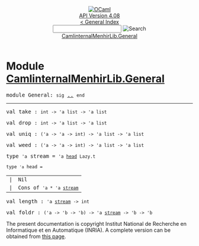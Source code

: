 <!-- ((! set title API !)) ((! set documentation !)) ((! set api !)) ((! set nobreadcrumb !)) -->
<div class="api"><header><nav class="toc brand"><a class="brand" href="https://ocaml.org/"><img src="colour-logo-gray.svg" class="svg" alt="OCaml"></a></nav><nav class="toc"><div class="toc_version"><a href="/docs" id="version-select">API Version 4.08</a></div><a href="index.html">&lt; General Index</a><div class="api_search"><input type="text" name="apisearch" id="api_search" oninput="mySearch(false);" onkeypress="this.oninput();" onclick="this.oninput();" onpaste="this.oninput();">
<img src="search_icon.svg" alt="Search" class="svg" onclick="mySearch(false)"></div>
<div id="search_results"></div><div class="toc_title"><a href="#top">CamlinternalMenhirLib.General</a></div><ul></ul></nav></header>

<h1>Module <a href="type_CamlinternalMenhirLib.General.html">CamlinternalMenhirLib.General</a></h1>

<pre><span id="MODULEGeneral"><span class="keyword">module</span> General</span>: <code class="code"><span class="keyword">sig</span></code> <a href="CamlinternalMenhirLib.General.html">..</a> <code class="code"><span class="keyword">end</span></code></pre><hr width="100%">

<pre><span id="VALtake"><span class="keyword">val</span> take</span> : <code class="type">int -&gt; 'a list -&gt; 'a list</code></pre>
<pre><span id="VALdrop"><span class="keyword">val</span> drop</span> : <code class="type">int -&gt; 'a list -&gt; 'a list</code></pre>
<pre><span id="VALuniq"><span class="keyword">val</span> uniq</span> : <code class="type">('a -&gt; 'a -&gt; int) -&gt; 'a list -&gt; 'a list</code></pre>
<pre><span id="VALweed"><span class="keyword">val</span> weed</span> : <code class="type">('a -&gt; 'a -&gt; int) -&gt; 'a list -&gt; 'a list</code></pre>
<pre><span id="TYPEstream"><span class="keyword">type</span> <code class="type">'a</code> stream</span> = <code class="type">'a <a href="CamlinternalMenhirLib.General.html#TYPEhead">head</a> Lazy.t</code> </pre>


<pre><code><span id="TYPEhead"><span class="keyword">type</span> <code class="type">'a</code> head</span> = </code></pre><table class="typetable">
<tbody><tr>
<td align="left" valign="top">
<code><span class="keyword">|</span></code></td>
<td align="left" valign="top">
<code><span id="TYPEELThead.Nil"><span class="constructor">Nil</span></span></code></td>

</tr>
<tr>
<td align="left" valign="top">
<code><span class="keyword">|</span></code></td>
<td align="left" valign="top">
<code><span id="TYPEELThead.Cons"><span class="constructor">Cons</span></span> <span class="keyword">of</span> <code class="type">'a * 'a <a href="CamlinternalMenhirLib.General.html#TYPEstream">stream</a></code></code></td>

</tr></tbody></table>



<pre><span id="VALlength"><span class="keyword">val</span> length</span> : <code class="type">'a <a href="CamlinternalMenhirLib.General.html#TYPEstream">stream</a> -&gt; int</code></pre>
<pre><span id="VALfoldr"><span class="keyword">val</span> foldr</span> : <code class="type">('a -&gt; 'b -&gt; 'b) -&gt; 'a <a href="CamlinternalMenhirLib.General.html#TYPEstream">stream</a> -&gt; 'b -&gt; 'b</code></pre>
<div class="copyright">The present documentation is copyright Institut National de Recherche en Informatique et en Automatique (INRIA). A complete version can be obtained from <a href="http://caml.inria.fr/pub/docs/manual-ocaml/">this page</a>.</div></div>